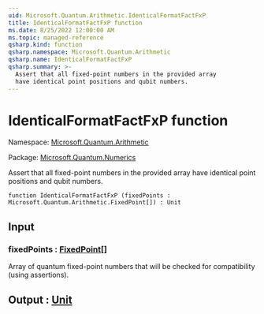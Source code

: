 ```yaml
---
uid: Microsoft.Quantum.Arithmetic.IdenticalFormatFactFxP
title: IdenticalFormatFactFxP function
ms.date: 8/25/2022 12:00:00 AM
ms.topic: managed-reference
qsharp.kind: function
qsharp.namespace: Microsoft.Quantum.Arithmetic
qsharp.name: IdenticalFormatFactFxP
qsharp.summary: >-
  Assert that all fixed-point numbers in the provided array
  have identical point positions and qubit numbers.
---
```


# IdenticalFormatFactFxP function

Namespace: [Microsoft.Quantum.Arithmetic](xref:Microsoft.Quantum.Arithmetic)

Package: [Microsoft.Quantum.Numerics](https://nuget.org/packages/Microsoft.Quantum.Numerics)


Assert that all fixed-point numbers in the provided arrayhave identical point positions and qubit numbers.

```qsharp
function IdenticalFormatFactFxP (fixedPoints : Microsoft.Quantum.Arithmetic.FixedPoint[]) : Unit
```


## Input

### fixedPoints : [FixedPoint](xref:Microsoft.Quantum.Arithmetic.FixedPoint)[]

Array of quantum fixed-point numbers that will be checked forcompatibility (using assertions).



## Output : [Unit](xref:microsoft.quantum.qsharp.valueliterals#unit-literal)

